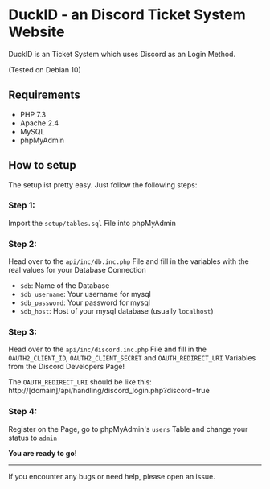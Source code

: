 # DuckID - an Discord Ticket System Website

DuckID is an Ticket System which uses Discord as an Login Method.

(Tested on Debian 10)

## Requirements

- PHP 7.3
- Apache 2.4
- MySQL
- phpMyAdmin

## How to setup

The setup ist pretty easy. Just follow the following steps:

### Step 1:

Import the `setup/tables.sql` File into phpMyAdmin

### Step 2:

Head over to the `api/inc/db.inc.php` File and fill in the variables with the real values for your Database Connection

- `$db`: Name of the Database
- `$db_username`: Your username for mysql
- `$db_password`: Your password for mysql
- `$db_host`: Host of your mysql database (usually `localhost`)


### Step 3:

Head over to the `api/inc/discord.inc.php` File and fill in the `OAUTH2_CLIENT_ID`, `OAUTH2_CLIENT_SECRET` and `OAUTH_REDIRECT_URI` Variables from
the Discord Developers Page!

The `OAUTH_REDIRECT_URI` should be like this: http://[domain]/api/handling/discord_login.php?discord=true

### Step 4:

Register on the Page, go to phpMyAdmin's `users` Table and change your status to `admin`


**You are ready to go!**

----------------------------------------------------------------------

If you encounter any bugs or need help, please open an issue.
